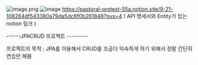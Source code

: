 ![image.png](https://prod-files-secure.s3.us-west-2.amazonaws.com/2b51ecc9-76c2-46c5-91f5-1df96e27d2c8/3eae3975-e4a8-4f2d-86d9-4893b86619db/image.png)
![image](https://github.com/user-attachments/assets/8f3592a8-7876-4b6c-9e48-6a5460971d2e)
https://pastoral-protest-55a.notion.site/9-21-108264df543380a79da5dc6f0b261848?pvs=4 ( API 명세서와 Entity가 있는 notion 링크 )

------JPACRUD 프로젝트 ---------

프로젝트의 목적 : JPA를 이용해서 CRUD를 조금더 익숙하게 하기 위해서 정말 간단히 연습만 해봄 

